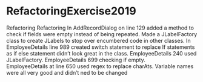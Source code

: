 # RefactoringExercise2019
Refactoring
Refactoring
In AddRecordDialog on line 129 added a method to check if fields were empty instead of being repeated.
Made a JLabelFactory class to create JLabels to stop over encumbered code in other classes.
In EmployeeDetails line 989 created switch statement to replace If statements as if else statement didn’t look great in the class.
EmployeeDetails 240 used JLabelFactory.	
EmployeeDetails 699 checking if empty.	
EmployeeDetails at line 650 used regex to replace charAts.
Variable names were all very good and didn’t ned to be changed
